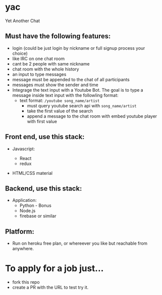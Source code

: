 # yac

Yet Another Chat

## Must have the following features:

* login (could be just login by nickname or full signup process your choice)
* like IRC on one chat room
* cant be 2 people with same nickname
* chat room with the whole history
* an input to type messages
* message must be appended to the chat of all participants
* messages must show the sender and time
* Integrage the text input with a Youtube Bot. The goal is to type a message inside text input with the followling format:
    * text format: `/youtube song_name/artist`
      * must query youtube search api with `song_name/artist`
      * take the first value of the search
      * append a message to the chat room with embed youtube player with first value


## Front end, use this stack:
* Javascript:
  * React
  * redux

* HTML/CSS material

## Backend, use this stack:
* Application:
  * Python - Bonus
  * Node.js
  * firebase or similar

## Platform:
* Run on heroku free plan, or whereever you like but reachable from anywhere.


# To apply for a job just...

* fork this repo
* create a PR with the URL to test try it.
